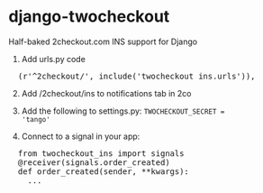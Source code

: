 django-twocheckout
==================

Half-baked 2checkout.com INS support for Django

1. Add urls.py code 
<pre>
  (r'^2checkout/', include('twocheckout_ins.urls')),
</pre>

2. Add /2checkout/ins to notifications tab in 2co
3. Add the following to settings.py: <code>TWOCHECKOUT_SECRET = 'tango'</code>

4. Connect to a signal in your app:
<pre>
  from twocheckout_ins import signals
  @receiver(signals.order_created)
  def order_created(sender, **kwargs):
    ...
</pre>


